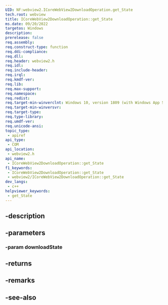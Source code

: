 ```yaml
---
UID: NF:webview2.ICoreWebView2DownloadOperation.get_State
tech.root: webview
title: ICoreWebView2DownloadOperation::get_State
ms.date: 09/20/2022
targetos: Windows
description: 
prerelease: false
req.assembly: 
req.construct-type: function
req.ddi-compliance: 
req.dll: 
req.header: webview2.h
req.idl: 
req.include-header: 
req.irql: 
req.kmdf-ver: 
req.lib: 
req.max-support: 
req.namespace: 
req.redist: 
req.target-min-winverclnt: Windows 10, version 1809 (with Windows App SDK 1.1 or later)
req.target-min-winversvr: 
req.target-type: 
req.type-library: 
req.umdf-ver: 
req.unicode-ansi: 
topic_type:
 - apiref
api_type:
 - COM
api_location:
 - webview2.h
api_name:
 - ICoreWebView2DownloadOperation::get_State
f1_keywords:
 - ICoreWebView2DownloadOperation::get_State
 - webview2/ICoreWebView2DownloadOperation::get_State
dev_langs:
 - c++
helpviewer_keywords:
 - get_State
---
```


## -description

## -parameters

### -param downloadState

## -returns

## -remarks

## -see-also

